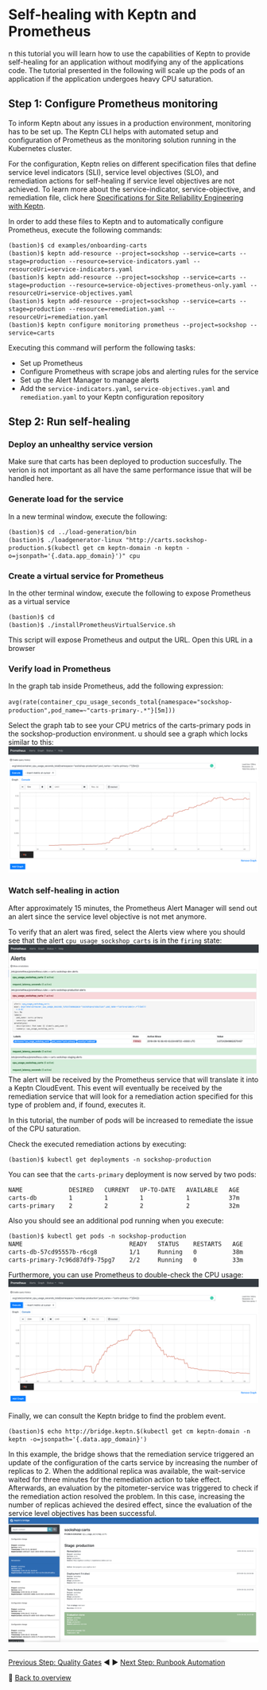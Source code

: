 # Self-healing with Keptn and Prometheus

n this tutorial you will learn how to use the capabilities of Keptn to provide self-healing for an application without modifying any of the applications code. The tutorial presented in the following will scale up the pods of an application if the application undergoes heavy CPU saturation.

## Step 1: Configure Prometheus monitoring
To inform Keptn about any issues in a production environment, monitoring has to be set up. The Keptn CLI helps with automated setup and configuration of Prometheus as the monitoring solution running in the Kubernetes cluster.

For the configuration, Keptn relies on different specification files that define service level indicators (SLI), service level objectives (SLO), and remediation actions for self-healing if service level objectives are not achieved. To learn more about the service-indicator, service-objective, and remediation file, click here [Specifications for Site Reliability Engineering with Keptn](https://github.com/keptn/keptn/blob/0.5.0/specification/sre.md).

In order to add these files to Keptn and to automatically configure Prometheus, execute the following commands:
```
(bastion)$ cd examples/onboarding-carts
(bastion)$ keptn add-resource --project=sockshop --service=carts --stage=production --resource=service-indicators.yaml --resourceUri=service-indicators.yaml
(bastion)$ keptn add-resource --project=sockshop --service=carts --stage=production --resource=service-objectives-prometheus-only.yaml --resourceUri=service-objectives.yaml
(bastion)$ keptn add-resource --project=sockshop --service=carts --stage=production --resource=remediation.yaml --resourceUri=remediation.yaml
(bastion)$ keptn configure monitoring prometheus --project=sockshop --service=carts
```

Executing this command will perform the following tasks:

* Set up Prometheus
* Configure Prometheus with scrape jobs and alerting rules for the service
* Set up the Alert Manager to manage alerts
* Add the `service-indicators.yaml`, `service-objectives.yaml` and `remediation.yaml` to your Keptn configuration repository

## Step 2: Run self-healing

### Deploy an unhealthy service version
Make sure that carts has been deployed to production succesfully. The verion is not important as all have the same performance issue that will be handled here.



### Generate load for the service
In a new terminal window, execute the following:
```
(bastion)$ cd ../load-generation/bin
(bastion)$ ./loadgenerator-linux "http://carts.sockshop-production.$(kubectl get cm keptn-domain -n keptn -o=jsonpath='{.data.app_domain}')" cpu
```

### Create a virtual service for Prometheus
In the other terminal window, execute the following to expose Prometheus as a virtual service
```
(bastion)$ cd
(bastion)$ ./installPrometheusVirtualService.sh
```
This script will expose Prometheus and output the URL.
Open this URL in a browser

### Verify load in Prometheus
In the graph tab inside Prometheus, add the following expression:

`avg(rate(container_cpu_usage_seconds_total{namespace="sockshop-production",pod_name=~"carts-primary-.*"}[5m]))`

Select the graph tab to see your CPU metrics of the carts-primary pods in the sockshop-production environment. u should see a graph which locks similar to this:![prometheus-load](../assets/prometheus-load.png)

### Watch self-healing in action
After approximately 15 minutes, the Prometheus Alert Manager will send out an alert since the service level objective is not met anymore.

To verify that an alert was fired, select the Alerts view where you should see that the alert `cpu_usage_sockshop_carts` is in the `firing` state:
![alert-manager](../assets/alert-manager.png)
The alert will be received by the Prometheus service that will translate it into a Keptn CloudEvent. This event will eventually be received by the remediation service that will look for a remediation action specified for this type of problem and, if found, executes it.

In this tutorial, the number of pods will be increased to remediate the issue of the CPU saturation.

Check the executed remediation actions by executing:
```
(bastion)$ kubectl get deployments -n sockshop-production
```
You can see that the `carts-primary` deployment is now served by two pods:
```
NAME             DESIRED   CURRENT   UP-TO-DATE   AVAILABLE   AGE
carts-db         1         1         1            1           37m
carts-primary    2         2         2            2           32m
```
Also you should see an additional pod running when you execute:
```
(bastion)$ kubectl get pods -n sockshop-production
NAME                              READY   STATUS    RESTARTS   AGE
carts-db-57cd95557b-r6cg8         1/1     Running   0          38m
carts-primary-7c96d87df9-75pg7    2/2     Running   0          33m
```
Furthermore, you can use Prometheus to double-check the CPU usage:
![prometheus-load-reduced](../assets/prometheus-load-reduced.png)

Finally, we can consult the Keptn bridge to find the problem event.

```
(bastion)$ echo http://bridge.keptn.$(kubectl get cm keptn-domain -n keptn -o=jsonpath='{.data.app_domain}')
```
In this example, the bridge shows that the remediation service triggered an update of the configuration of the carts service by increasing the number of replicas to 2. When the additional replica was available, the wait-service waited for three minutes for the remediation action to take effect. Afterwards, an evaluation by the pitometer-service was triggered to check if the remediation action resolved the problem. In this case, increasing the number of replicas achieved the desired effect, since the evaluation of the service level objectives has been successful.
![bridge-remediation](../assets/bridge_remediation.png)

---

[Previous Step: Quality Gates](../04_Quality_Gates) :arrow_backward: :arrow_forward: [Next Step: Runbook Automation](../06_Runbook_Automation)

:arrow_up_small: [Back to overview](../)
